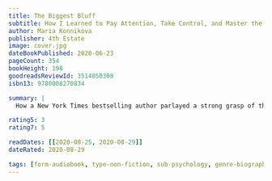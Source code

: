 ```yaml
---
title: The Biggest Bluff
subtitle: How I Learned to Pay Attention, Take Control, and Master the Odds
author: Maria Konnikova
publisher: 4th Estate
image: cover.jpg
dateBookPublished: 2020-06-23
pageCount: 354
bookHeight: 198
goodreadsReviewId: 3514850308
isbn13: 9780008270834

summary: |
  How a New York Times bestselling author parlayed a strong grasp of the science of human decision-making and a woeful ignorance of cards into a life-changing run as a professional poker player, under the wing of a legend of the game.

rating5: 3
rating7: 5

readDates: [[2020-08-25, 2020-08-29]]
dateRated: 2020-08-29

tags: [form-audiobook, type-non-fiction, sub-psychology, genre-biography-memoir]
---
```

